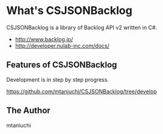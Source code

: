 # What's CSJSONBacklog

CSJSONBacklog is a library of Backlog API v2 written in C#.

*   http://www.backlog.jp/
*   http://developer.nulab-inc.com/docs/

## Features of CSJSONBacklog

Development is in step by step progress.

https://github.com/mtaniuchi/CSJSONBacklog/tree/develop

## The Author
mtaniuchi
